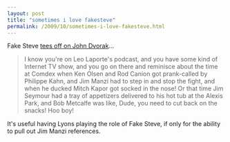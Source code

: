 ```yaml
---
layout: post
title: "sometimes i love fakesteve"
permalink: /2009/10/sometimes-i-love-fakesteve.html
---
```


Fake Steve [tees off on John Dvorak](http://www.fakesteve.net/2009/10/dvorak-joins-win7-basher-brigade.html)...

> I know you're on Leo Laporte's podcast, and you have some kind of Internet TV show, and you go on there and reminisce about the time at Comdex when Ken Olsen and Rod Canion got prank-called by Philippe Kahn, and Jim Manzi had to step in and stop the fight, and when he ducked Mitch Kapor got socked in the nose! Or that time Jim Seymour had a tray of appetizers delivered to his hot tub at the Alexis Park, and Bob Metcalfe was like, Dude, you need to cut back on the snacks! Hoo boy!

It's useful having Lyons playing the role of Fake Steve, if only for the ability to pull out Jim Manzi references.